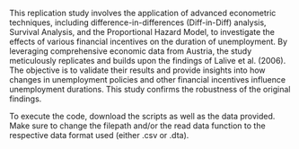 This replication study involves the application of advanced econometric techniques, including difference-in-differences (Diff-in-Diff) analysis, Survival Analysis, and the Proportional Hazard Model, to investigate the effects of various financial incentives on the duration of unemployment. By leveraging comprehensive economic data from Austria, the study meticulously replicates and builds upon the findings of Lalive et al. (2006). The objective is to validate their results and provide insights into how changes in unemployment policies and other financial incentives influence unemployment durations. This study confirms the robustness of the original findings.

To execute the code, download the scripts as well as the data provided. Make sure to change the filepath and/or the read data function to the respective data format used (either .csv or .dta).
